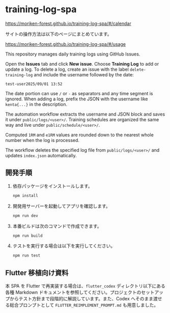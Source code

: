 # training-log-spa

https://moriken-forest.github.io/training-log-spa/#/calendar

サイトの操作方法は以下のページにまとめています。

https://moriken-forest.github.io/training-log-spa/#/usage


This repository manages daily training logs using GitHub Issues.

Open the **Issues** tab and click **New issue**. Choose **Training Log** to add or update a log.
To delete a log, create an issue with the label `delete-training-log` and include the username followed by the date:

```
test-user2025/09/01 13:52
```
The date portion can use `/` or `-` as separators and any time segment is ignored.
When adding a log, prefix the JSON with the username like `kenta{...}` in the description.

The automation workflow extracts the username and JSON block and saves it under `public/logs/<user>/`.
Training schedules are organized the same way and live under `public/schedule/<user>/`.

Computed `1RM` and `e1RM` values are rounded down to the nearest whole number when the log is processed.

The workflow deletes the specified log file from `public/logs/<user>/` and updates `index.json` automatically.

## 開発手順

1. 依存パッケージをインストールします。
   ```bash
   npm install
   ```
2. 開発用サーバーを起動してアプリを確認します。
   ```bash
   npm run dev
   ```
3. 本番ビルドは次のコマンドで作成できます。
   ```bash
   npm run build
   ```
4. テストを実行する場合は以下を実行してください。
   ```bash
   npm run test
   ```



## Flutter 移植向け資料

本 SPA を Flutter で再実装する場合は、`flutter_codex` ディレクトリ以下にある各種 Markdown ドキュメントを参照してください。プロジェクトのセットアップからテスト方針まで段階的に解説しています。また、Codex へそのまま渡せる総合プロンプトとして `FLUTTER_REIMPLEMENT_PROMPT.md` も用意しました。
